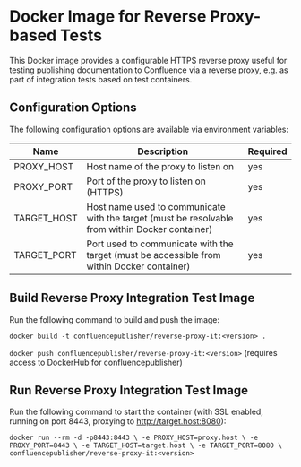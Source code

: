 # Docker Image for Reverse Proxy-based Tests

This Docker image provides a configurable HTTPS reverse proxy useful for testing publishing documentation to Confluence 
via a reverse proxy, e.g. as part of integration tests based on test containers.


## Configuration Options

The following configuration options are available via environment variables:

Name | Description | Required
---- | ----------- | -------
PROXY_HOST     | Host name of the proxy to listen on | yes
PROXY_PORT     | Port of the proxy to listen on (HTTPS) | yes
TARGET_HOST    | Host name used to communicate with the target (must be resolvable from within Docker container)| yes
TARGET_PORT    | Port used to communicate with the target (must be accessible from within Docker container) | yes


## Build Reverse Proxy Integration Test Image
Run the following command to build and push the image:

`docker build -t confluencepublisher/reverse-proxy-it:<version> .`

`docker push confluencepublisher/reverse-proxy-it:<version>` (requires access to DockerHub for confluencepublisher)


## Run Reverse Proxy Integration Test Image
Run the following command to start the container (with SSL enabled, running on port 8443, proxying to 
http://target.host:8080):

`docker run --rm -d -p8443:8443 \
  -e PROXY_HOST=proxy.host \
  -e PROXY_PORT=8443 \
  -e TARGET_HOST=target.host \
  -e TARGET_PORT=8080 \
  confluencepublisher/reverse-proxy-it:<version>`
